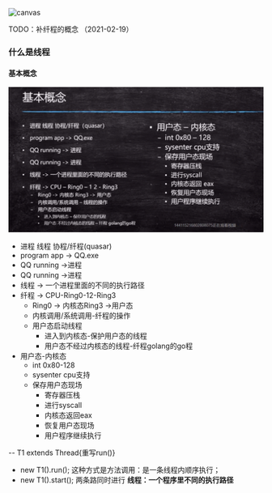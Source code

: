 ![canvas](C:/Users/yanggeng/Desktop/canvas.png)

TODO：补纤程的概念 （2021-02-19）

### 什么是线程

#### 基本概念

 <img src="images/image-20210219143823470.png" alt="image-20210219143823470" style="zoom: 80%;" />

* 进程 线程 协程/纤程(quasar)
* program app -> QQ.exe
* QQ running ->进程
* QQ running ->进程
* 线程 -> 一个进程里面的不同的执行路径
* 纤程 -> CPU-Ring0-12-Ring3
  - Ring0 -> 内核态Ring3 ->用户态
  - 内核调用/系统调用-纤程的操作
  - 用户态启动线程
    * 进入到内核态-保护用户态的线程
    * 用户态不经过内核态的线程-纤程golang的go程
* 用户态-内核态
  - int 0x80-128
  - sysenter cpu支持
  - 保存用户态现场
    * 寄存器压栈
    * 进行syscall
    * 内核态返回eax
    * 恢复用户态现场
    * 用户程序继续执行

--
T1 extends Thread{重写run()}

* new T1().run(); 这种方式是方法调用：是一条线程内顺序执行；
* new T1().start(); 两条路同时进行
**线程：一个程序里不同的执行路径**